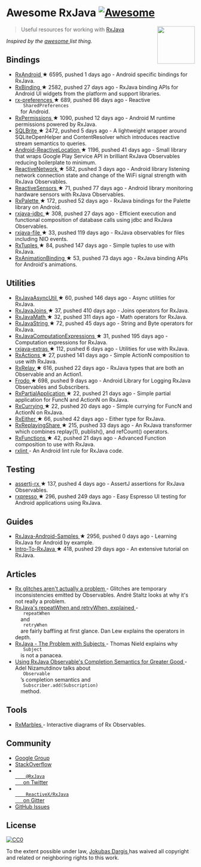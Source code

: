 <h1>
 Awesome RxJava
 <a href="https://github.com/sindresorhus/awesome">
  <img alt="Awesome" src="https://cdn.rawgit.com/sindresorhus/awesome/d7305f38d29fed78fa85652e3a63e154dd8e8829/media/badge.svg"/>
 </a>
</h1>
<p>
 <a href="http://reactivex.io/">
  <img align="right" src="http://reactivex.io/assets/Rx_Logo_S.png" width="100"/>
 </a>
</p>
<blockquote>
 <p>
  Useful resources for working with
  <a href="https://github.com/ReactiveX/RxJava">
   RxJava
  </a>
 </p>
</blockquote>
<p>
 <em>
  Inspired by the
  <a href="https://github.com/sindresorhus/awesome">
   awesome
  </a>
  list thing.
 </em>
</p>
<h2>
 Bindings
</h2>
<ul>
 <li>
  <a href="https://github.com/ReactiveX/RxAndroid">
   RxAndroid
  </a>
  <span>
   &#9733 6595, pushed 1 days ago
  </span>
  - Android specific bindings for RxJava.
 </li>
 <li>
  <a href="https://github.com/JakeWharton/RxBinding">
   RxBinding
  </a>
  <span>
   &#9733 2582, pushed 27 days ago
  </span>
  - RxJava binding APIs for Android UI widgets from the platform and support libraries.
 </li>
 <li>
  <a href="https://github.com/f2prateek/rx-preferences">
   rx-preferences
  </a>
  <span>
   &#9733 689, pushed 86 days ago
  </span>
  - Reactive
  <code>
   SharedPreferences
  </code>
  for Android.
 </li>
 <li>
  <a href="https://github.com/tbruyelle/RxPermissions">
   RxPermissions
  </a>
  <span>
   &#9733 1090, pushed 12 days ago
  </span>
  - Android M runtime permissions powered by RxJava.
 </li>
 <li>
  <a href="https://github.com/square/sqlbrite">
   SQLBrite
  </a>
  <span>
   &#9733 2472, pushed 5 days ago
  </span>
  - A lightweight wrapper around SQLiteOpenHelper and ContentResolver which introduces reactive stream semantics to queries.
 </li>
 <li>
  <a href="https://github.com/mcharmas/Android-ReactiveLocation">
   Android-ReactiveLocation
  </a>
  <span>
   &#9733 1196, pushed 41 days ago
  </span>
  - Small library that wraps Google Play Service API in brilliant RxJava Observables reducing boilerplate to minimum.
 </li>
 <li>
  <a href="https://github.com/pwittchen/ReactiveNetwork">
   ReactiveNetwork
  </a>
  <span>
   &#9733 582, pushed 3 days ago
  </span>
  - Android library listening network connection state and change of the WiFi signal strength with RxJava Observables.
 </li>
 <li>
  <a href="https://github.com/pwittchen/ReactiveSensors">
   ReactiveSensors
  </a>
  <span>
   &#9733 71, pushed 77 days ago
  </span>
  - Android library monitoring hardware sensors with RxJava Observables.
 </li>
 <li>
  <a href="https://github.com/hzsweers/RxPalette">
   RxPalette
  </a>
  <span>
   &#9733 172, pushed 52 days ago
  </span>
  - RxJava bindings for the Palette library on Android.
 </li>
 <li>
  <a href="https://github.com/davidmoten/rxjava-jdbc">
   rxjava-jdbc
  </a>
  <span>
   &#9733 308, pushed 27 days ago
  </span>
  - Efficient execution and functional composition of database calls using jdbc and RxJava Observables.
 </li>
 <li>
  <a href="https://github.com/davidmoten/rxjava-file">
   rxjava-file
  </a>
  <span>
   &#9733 33, pushed 119 days ago
  </span>
  - RxJava observables for files including NIO events.
 </li>
 <li>
  <a href="https://github.com/pakoito/RxTuples">
   RxTuples
  </a>
  <span>
   &#9733 84, pushed 147 days ago
  </span>
  - Simple tuples to use with RxJava.
 </li>
 <li>
  <a href="https://github.com/blipinsk/RxAnimationBinding">
   RxAnimationBinding
  </a>
  <span>
   &#9733 53, pushed 73 days ago
  </span>
  - RxJava binding APIs for Android's animations.
 </li>
</ul>
<h2>
 Utilities
</h2>
<ul>
 <li>
  <a href="https://github.com/ReactiveX/RxJavaAsyncUtil">
   RxJavaAsyncUtil
  </a>
  <span>
   &#9733 60, pushed 146 days ago
  </span>
  - Async utilities for RxJava.
 </li>
 <li>
  <a href="https://github.com/ReactiveX/RxJavaJoins">
   RxJavaJoins
  </a>
  <span>
   &#9733 37, pushed 410 days ago
  </span>
  - Joins operators for RxJava.
 </li>
 <li>
  <a href="https://github.com/ReactiveX/RxJavaMath">
   RxJavaMath
  </a>
  <span>
   &#9733 32, pushed 311 days ago
  </span>
  - Math operators for RxJava.
 </li>
 <li>
  <a href="https://github.com/ReactiveX/RxJavaString">
   RxJavaString
  </a>
  <span>
   &#9733 72, pushed 45 days ago
  </span>
  - 
String and Byte operators for RxJava.
 </li>
 <li>
  <a href="https://github.com/ReactiveX/RxJavaComputationExpressions">
   RxJavaComputationExpressions
  </a>
  <span>
   &#9733 31, pushed 195 days ago
  </span>
  - Computation expressions for RxJava.
 </li>
 <li>
  <a href="https://github.com/davidmoten/rxjava-extras">
   rxjava-extras
  </a>
  <span>
   &#9733 112, pushed 6 days ago
  </span>
  - Utilities for use with RxJava.
 </li>
 <li>
  <a href="https://github.com/pakoito/RxActions">
   RxActions
  </a>
  <span>
   &#9733 27, pushed 141 days ago
  </span>
  - Simple ActionN composition to use with RxJava.
 </li>
 <li>
  <a href="https://github.com/JakeWharton/RxRelay">
   RxRelay
  </a>
  <span>
   &#9733 616, pushed 22 days ago
  </span>
  - RxJava types that are both an Observable and an Action1.
 </li>
 <li>
  <a href="https://github.com/android10/frodo">
   Frodo
  </a>
  <span>
   &#9733 698, pushed 9 days ago
  </span>
  - Android Library for Logging RxJava Observables and Subscribers.
 </li>
 <li>
  <a href="https://github.com/pakoito/RxPartialApplication">
   RxPartialApplication
  </a>
  <span>
   &#9733 22, pushed 21 days ago
  </span>
  - Simple partial application for FuncN and ActionN on RxJava.
 </li>
 <li>
  <a href="https://github.com/pakoito/RxCurrying">
   RxCurrying
  </a>
  <span>
   &#9733 22, pushed 20 days ago
  </span>
  - Simple currying for FuncN and ActionN on RxJava.
 </li>
 <li>
  <a href="https://github.com/eleventigers/rxeither">
   RxEither
  </a>
  <span>
   &#9733 66, pushed 42 days ago
  </span>
  - Either type for RxJava.
 </li>
 <li>
  <a href="https://github.com/JakeWharton/RxReplayingShare">
   RxReplayingShare
  </a>
  <span>
   &#9733 215, pushed 33 days ago
  </span>
  - An RxJava transformer which combines replay(1), publish(), and refCount() operators.
 </li>
 <li>
  <a href="https://github.com/pakoito/RxFunctions">
   RxFunctions
  </a>
  <span>
   &#9733 42, pushed 21 days ago
  </span>
  - Advanced Function composition to use with RxJava.
 </li>
 <li>
  <a href="https://bitbucket.org/littlerobots/rxlint">
   rxlint
  </a>
  - An Android lint rule for RxJava code.
 </li>
</ul>
<h2>
 Testing
</h2>
<ul>
 <li>
  <a href="https://github.com/ribot/assertj-rx">
   assertj-rx
  </a>
  <span>
   &#9733 137, pushed 4 days ago
  </span>
  - AssertJ assertions for RxJava Observables.
 </li>
 <li>
  <a href="https://github.com/novoda/rxpresso">
   rxpresso
  </a>
  <span>
   &#9733 296, pushed 249 days ago
  </span>
  - Easy Espresso UI testing for Android applications using RxJava.
 </li>
</ul>
<h2>
 Guides
</h2>
<ul>
 <li>
  <a href="https://github.com/kaushikgopal/RxJava-Android-Samples">
   RxJava-Android-Samples
  </a>
  <span>
   &#9733 2956, pushed 0 days ago
  </span>
  - Learning RxJava for Android by example.
 </li>
 <li>
  <a href="https://github.com/Froussios/Intro-To-RxJava">
   Intro-To-RxJava
  </a>
  <span>
   &#9733 418, pushed 29 days ago
  </span>
  - An extensive tutorial on RxJava.
 </li>
</ul>
<h2>
 Articles
</h2>
<ul>
 <li>
  <a href="http://staltz.com/rx-glitches-arent-actually-a-problem.html">
   Rx glitches aren't actually a problem
  </a>
  - Glitches are temporary inconsistencies emitted by Observables. André Staltz looks at why it's not really a problem.
 </li>
 <li>
  <a href="http://blog.danlew.net/2016/01/25/rxjavas-repeatwhen-and-retrywhen-explained/">
   RxJava's repeatWhen and retryWhen, explained
  </a>
  -
  <code>
   repeatWhen
  </code>
  and
  <code>
   retryWhen
  </code>
  are fairly baffling at first glance. Dan Lew explains the operators in depth.
 </li>
 <li>
  <a href="http://tomstechnicalblog.blogspot.co.uk/2016/03/rxjava-problem-with-subjects.html">
   RxJava - The Problem with Subjects
  </a>
  - Thomas Nield explains why
  <code>
   Subject
  </code>
  is not a panacea.
 </li>
 <li>
  <a href="https://adelnizamutdinov.github.io/blog/2015/01/23/using-rxjavas-observable-semantics-for-greater-good/">
   Using RxJava Observable's Completion Semantics for Greater Good
  </a>
  - Adel Nizamutdinov talks about
  <code>
   Observable
  </code>
  ’s completion semantics and
  <code>
   Subscriber.add(Subscription)
  </code>
  method.
 </li>
</ul>
<h2>
 Tools
</h2>
<ul>
 <li>
  <a href="http://rxmarbles.com/">
   RxMarbles
  </a>
  - Interactive diagrams of Rx Observables.
 </li>
</ul>
<h2>
 Community
</h2>
<ul>
 <li>
  <a href="http://groups.google.com/d/forum/rxjava">
   Google Group
  </a>
 </li>
 <li>
  <a href="http://stackoverflow.com/search?q=rx-java">
   StackOverflow
  </a>
 </li>
 <li>
  <a href="http://twitter.com/RxJava">
   <code>
    @RxJava
   </code>
   on Twitter
  </a>
 </li>
 <li>
  <a href="https://gitter.im/ReactiveX/RxJava">
   <code>
    ReactiveX/RxJava
   </code>
   on Gitter
  </a>
 </li>
 <li>
  <a href="https://github.com/ReactiveX/RxJava/issues">
   GitHub Issues
  </a>
 </li>
</ul>
<h2>
 License
</h2>
<p>
 <a href="https://creativecommons.org/publicdomain/zero/1.0/">
  <img alt="CC0" src="https://i.creativecommons.org/p/zero/1.0/88x31.png"/>
 </a>
</p>
<p>
 To the extent possible under law,
 <a href="http://jokubasdargis.net/">
  Jokubas Dargis
 </a>
 has waived all copyright and related or neighboring rights to this work.
</p>
